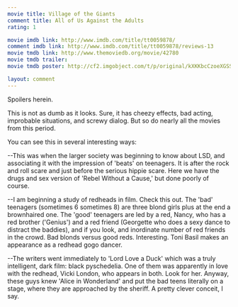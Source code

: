 ```yaml
---
movie title: Village of the Giants
comment title: All of Us Against the Adults
rating: 1

movie imdb link: http://www.imdb.com/title/tt0059878/
comment imdb link: http://www.imdb.com/title/tt0059878/reviews-13
movie tmdb link: http://www.themoviedb.org/movie/42780
movie tmdb trailer: 
movie tmdb poster: http://cf2.imgobject.com/t/p/original/kXKKbcCzoeXGSSsTghfOrBXha1n.jpg

layout: comment
---
```


Spoilers herein.

This is not as dumb as it looks. Sure, it has cheezy effects, bad acting, improbable situations, and screwy dialog. But so do nearly all the movies from this period.

You can see this in several interesting ways:

--This was when the larger society was beginning to know about LSD, and associating it with the impression of 'beats' on teenagers. It is after the rock and roll scare and just before the serious hippie scare. Here we have the drugs and sex version of 'Rebel Without a Cause,' but done poorly of course.

--I am beginning a study of redheads in film. Check this out. The 'bad' teenagers (sometimes 6 sometimes 8) are three blond girls plus at the end a brownhaired one. The 'good' teenagers are led by a red, Nancy, who has a red brother ('Genius') and a red friend (Georgette who does a sexy dance to distract the baddies), and if you look, and inordinate number of red friends in the crowd. Bad blonds versus good reds. Interesting. Toni Basil makes an appearance as a redhead gogo dancer.

--The writers went immediately to 'Lord Love a Duck' which was a truly intelligent, dark film: black pyschedelia. One of them was apparently in love with the redhead, Vicki London, who appears in both. Look for her. Anyway, these guys knew 'Alice in Wonderland' and put the bad teens literally on a stage, where they are approached by the sheriff. A pretty clever conceit, I say.